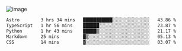 ![image](https://github-profile-trophy.vercel.app/?username=CMOISDEAD&theme=oldie&row=1&no-frame=true&no-bg=true&margin-w=15&margin-h=15)
<!--START_SECTION:waka-->

```txt
Astro        3 hrs 34 mins   ███████████░░░░░░░░░░░░░░   43.86 %
TypeScript   1 hr 56 mins    ██████░░░░░░░░░░░░░░░░░░░   23.87 %
Python       1 hr 43 mins    █████▒░░░░░░░░░░░░░░░░░░░   21.17 %
Markdown     25 mins         █▒░░░░░░░░░░░░░░░░░░░░░░░   05.13 %
CSS          14 mins         ▓░░░░░░░░░░░░░░░░░░░░░░░░   03.07 %
```

<!--END_SECTION:waka--> 

